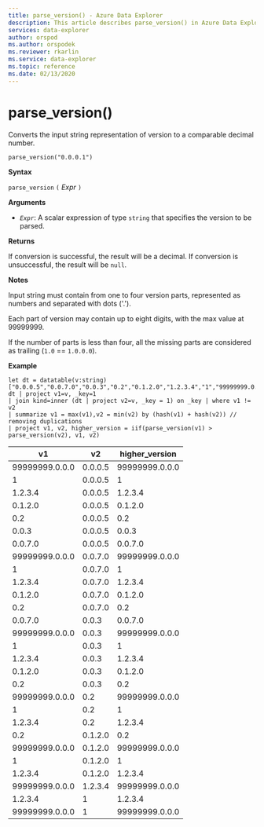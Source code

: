 ```yaml
---
title: parse_version() - Azure Data Explorer
description: This article describes parse_version() in Azure Data Explorer.
services: data-explorer
author: orspod
ms.author: orspodek
ms.reviewer: rkarlin
ms.service: data-explorer
ms.topic: reference
ms.date: 02/13/2020
---
```

# parse_version()

Converts the input string representation of version to a comparable decimal number.

```kusto
parse_version("0.0.0.1")
```

**Syntax**

`parse_version` `(` *Expr* `)`

**Arguments**

* *`Expr`*: A scalar expression of type `string` that specifies the version to be parsed.

**Returns**

If conversion is successful, the result will be a decimal.
If conversion is unsuccessful, the result will be `null`.

**Notes**

Input string must contain from one to four version parts, represented as numbers and separated with dots ('.').

Each part of version may contain up to eight digits, with the max value at 99999999.

If the number of parts is less than four, all the missing parts are considered as trailing (`1.0` == `1.0.0.0`).

 
**Example**
```kusto
let dt = datatable(v:string)
["0.0.0.5","0.0.7.0","0.0.3","0.2","0.1.2.0","1.2.3.4","1","99999999.0.0.0"];
dt | project v1=v, _key=1 
| join kind=inner (dt | project v2=v, _key = 1) on _key | where v1 != v2
| summarize v1 = max(v1),v2 = min(v2) by (hash(v1) + hash(v2)) // removing duplications
| project v1, v2, higher_version = iif(parse_version(v1) > parse_version(v2), v1, v2)

```

|v1|v2|higher_version|
|---|---|---|
|99999999.0.0.0|0.0.0.5|99999999.0.0.0|
|1|0.0.0.5|1|
|1.2.3.4|0.0.0.5|1.2.3.4|
|0.1.2.0|0.0.0.5|0.1.2.0|
|0.2|0.0.0.5|0.2|
|0.0.3|0.0.0.5|0.0.3|
|0.0.7.0|0.0.0.5|0.0.7.0|
|99999999.0.0.0|0.0.7.0|99999999.0.0.0|
|1|0.0.7.0|1|
|1.2.3.4|0.0.7.0|1.2.3.4|
|0.1.2.0|0.0.7.0|0.1.2.0|
|0.2|0.0.7.0|0.2|
|0.0.7.0|0.0.3|0.0.7.0|
|99999999.0.0.0|0.0.3|99999999.0.0.0|
|1|0.0.3|1|
|1.2.3.4|0.0.3|1.2.3.4|
|0.1.2.0|0.0.3|0.1.2.0|
|0.2|0.0.3|0.2|
|99999999.0.0.0|0.2|99999999.0.0.0|
|1|0.2|1|
|1.2.3.4|0.2|1.2.3.4|
|0.2|0.1.2.0|0.2|
|99999999.0.0.0|0.1.2.0|99999999.0.0.0|
|1|0.1.2.0|1|
|1.2.3.4|0.1.2.0|1.2.3.4|
|99999999.0.0.0|1.2.3.4|99999999.0.0.0|
|1.2.3.4|1|1.2.3.4|
|99999999.0.0.0|1|99999999.0.0.0|
